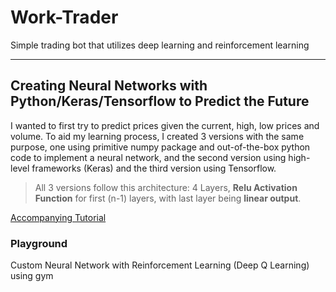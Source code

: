 # Work-Trader

Simple trading bot that utilizes deep learning and reinforcement learning

---
## Creating Neural Networks with Python/Keras/Tensorflow to Predict the Future
I wanted to first try to predict prices given the current, high, low prices and volume. To aid my learning process, I created 3 versions with the same purpose, one using primitive numpy package and out-of-the-box python code to implement a neural network, and the second version using high-level frameworks (Keras) and the third version using Tensorflow.

> All 3 versions follow this architecture:
4 Layers, **Relu Activation Function** for first (n-1) layers, with last layer being **linear output**.

[Accompanying Tutorial](http://www.henrypan.com/blog/machine-learning/2019/03/20/ml-tut-price-prediction.html)

### Playground
Custom Neural Network with Reinforcement Learning (Deep Q Learning) using gym